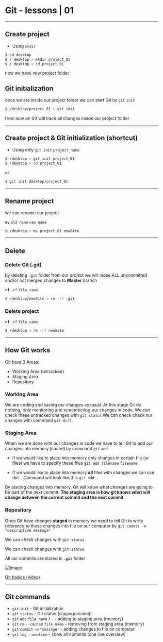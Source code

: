 # Git - lessons | 01

---

## Create project

- Using `mkdir`

```bash
$ cd desktop
$ / desktop > mkdir project_01
$ / desktop > cd project_01
```

now we have new project folder

## Git initialization

once we are inside out project folder we can start Git by `git` `init`

```bash
$ /desktop/project_01 > git init
```

from now on Git will track all changes inside our project folder

---

## Create project & Git initialization (shortcut)

- Using only `git init` `project_name`

```bash
$ /desktop > git init project_01
$ /desktop > cd project_01
```

or

```bash
$ git init desktop/project_01
```

---

## Rename project

we can rename our project

**`mv`** `old name` `new name`

```bash
$ /desktop > mv project_01 newSite
```

---

## Delete

### Delete Git (.git)

by deleting `.git` folder from our project we will loose ALL uncommitted and/or not merged changes to **Master** branch

**`rf`** `-rf` `file_name`

```bash
$ /desktop/newSite > rm -rf .git
```

### Delete project

**`rf`** `-rf` `file_name`

```bash
$ /desktop > rm -rf newSite
```

---

## How Git works

Git have 3 Areas:

- Working Area (untracked)
- Staging Area
- Repository

### Working Area

We are coding and saving our changes as usual. At this stage Git do nothing, only monitoring and remembering our changes in code. We can check these untracked changes with `git status`
We can check check our changes with command `git diff`.

### Staging Area

When we are done with our changes in code we have to tell Git to add our changes into memory (cache) by command `git` `add`

- If we would like to place into memory only changes in certain file (or files) we have to specify these files `git add filename` `filename`

- If we would like to place into memory **all** files with changes we can use dot `.` Command will look like this `git add .`

By placing changes into memory, Git will know what changes are going to be part of the next commit.
**The staging area is how git knows what will change between the current commit and the next commit**.

### Repository

Once Git have changes **staged** in memory we need to tell Git to write reference to these changes into file on our computer by `git commit -m "descriptive message"`

We can check changes with `git status`

We can check changes with `git status`

All our commits are stored in **`.git`** folder

![image](https://www.dropbox.com/s/ars5fp4acwazrky/git_local_basics.png?raw=1)

[Git basics (video)](https://www.dropbox.com/s/juv012b573xqoc1/git_local_basics.m4v?raw=1)

---

## Git commands

- `git` `init` - Git initialization
- `git` `status` - Git status (staging/commit)
- `git` `add` `file name` / `.` - adding to staging area (memory)
- `git` `rm` `--cached` `file name` - removing from staging area (memory)
- `git` `commit` `-m` `"message"` - adding changes to file on computer
- `git` `log` `--oneline` - show all commits (one line overview)
